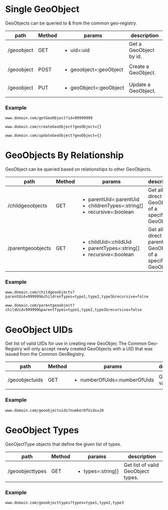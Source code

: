 
# Single GeoObject
GeoObjects can be queried to & from the common geo-registry.

| path  |  Method  |  params  | description  |
|---|---|---|---|
|  /geoobject  |  GET  |  <ul><li>uid=:uid</li></ul>  |  Get a GeoObject by id.  |
|  /geoobject  |  POST  | <ul><li>geoobject=:geoObject</li></ul>  |  Create a GeoObject.  |
|  /geoobject  |  PUT  | <ul><li>geoObject=:geoObject</li></ul>  |  Update a GeoObject.  |

### Example
```
www.domain.com/getGeoObject?id=99999999
```
```
www.domain.com/createGeoObject?geoObject={}
```
```
www.domain.com/updateGeoObject?geoObject={}
```

# GeoObjects By Relationship
GeoObject can be queried based on relationships to other GeoObjects.

| path  |  Method  |  params  | description  |
|---|---|---|---|
|  /childgeoobjects  |  GET  |  <ul><li>parentUid=:parentUid</li> <li>childrenTypes=:string[]</li> <li>recursive=:boolean </li></ul>  |  Get all direct child GeoObjects of a specific GeoObject.  |
|  /parentgeoobjects  |  GET  |  <ul><li>childUid=:childUid</li> <li>parentTypes=:string[]</li> <li>recursive=:boolean </li></ul>  |  Get all direct parent GeoObjects of a specific GeoObject.  |

### Example
```
www.domain.com/childgeoobjects?parentUid=999999&childrenTypes=type1,type2,type3&recursive=false
```
```
www.domain.com/parentgeoobject?childUid=999999&parentTypes=type1,type2,type3&recursive=false
```

# GeoObject UIDs
Get list of valid UIDs for use in creating new GeoObjec The Common Geo-Registry will only accept newly created GeoObjects with a UID that was issued from the Common GeoRegistry.

| path  |  Method  |  params  | description  |
|---|---|---|---|
|  /geoobjectuids  |  GET  |  <ul><li>numberOfUids=:numberOfUids</li> </ul>  |  Get list of valid UIDs.  |

### Example
```
www.domain.com/geoobjectuids?numberOfUids=20
```

# GeoObject Types
GeoOjectType objects that define the given list of types.

| path  |  Method  |  params  | description  |
|---|---|---|---|
|  /geoobjecttypes  |  GET  |  <ul><li>types=:string[]</li> </ul>  |  Get list of valid GeoObject types.  |

### Example
```
www.domain.com/geoobjecttypes?types=type1,type2,type3
```
